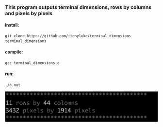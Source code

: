 ### This program outputs terminal dimensions, rows by columns and pixels by pixels

#### install:
`git clone https://github.com/itonyluke/terminal_dimensions terminal_dimensions`

#### compile:
`gcc terminal_dimensions.c`

#### run:
`./a.out`

![output example](images/example.png)
